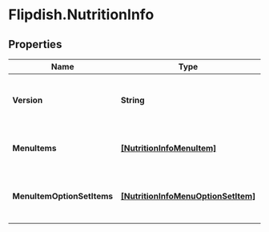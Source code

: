 # Flipdish.NutritionInfo

## Properties
Name | Type | Description | Notes
------------ | ------------- | ------------- | -------------
**Version** | **String** | Version of the nutrition information model | [optional] 
**MenuItems** | [**[NutritionInfoMenuItem]**](NutritionInfoMenuItem.md) | List of menu item nutrition infos | [optional] 
**MenuItemOptionSetItems** | [**[NutritionInfoMenuOptionSetItem]**](NutritionInfoMenuOptionSetItem.md) | List of menu item option set nutrition infos | [optional] 


